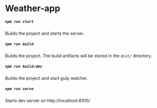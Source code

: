 # Weather-app
##### `npm run start`
Builds the project and starts the server.
##### `npm run build`
Builds the project. The build artifacts will be stored in the `dist/` directory.
##### `npm run build:dev`
Builds the project and start gulp watcher.
##### `npm run serve`
Starts dev server on http://localhost:8100/
